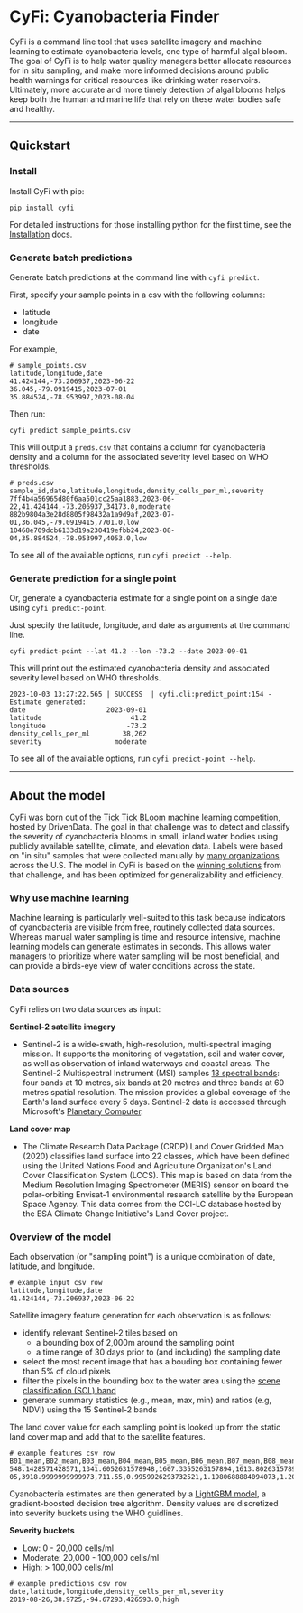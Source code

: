 # CyFi: Cyanobacteria Finder

CyFi is a command line tool that uses satellite imagery and machine learning to estimate cyanobacteria levels, one type of harmful algal bloom. The goal of CyFi is to help water quality managers better allocate resources for in situ sampling, and make more informed decisions around public health warnings for critical resources like drinking water reservoirs. Ultimately, more accurate and more timely detection of algal blooms helps keep both the human and marine life that rely on these water bodies safe and healthy.

------

## Quickstart

### Install

Install CyFi with pip:

```
pip install cyfi
```

For detailed instructions for those installing python for the first time, see the [Installation](https://cyfi.drivendata.org/stable/installation) docs.

### Generate batch predictions

Generate batch predictions at the command line with `cyfi predict`.

First, specify your sample points in a csv with the following columns:

* latitude
* longitude
* date

For example,

```
# sample_points.csv
latitude,longitude,date
41.424144,-73.206937,2023-06-22
36.045,-79.0919415,2023-07-01
35.884524,-78.953997,2023-08-04
```

Then run:
```
cyfi predict sample_points.csv
```

This will output a `preds.csv` that contains a column for cyanobacteria density and a column for the associated severity level based on WHO thresholds.
```
# preds.csv
sample_id,date,latitude,longitude,density_cells_per_ml,severity
7ff4b4a56965d80f6aa501cc25aa1883,2023-06-22,41.424144,-73.206937,34173.0,moderate
882b9804a3e28d8805f98432a1a9d9af,2023-07-01,36.045,-79.0919415,7701.0,low
10468e709dcb6133d19a230419efbb24,2023-08-04,35.884524,-78.953997,4053.0,low
```

To see all of the available options, run `cyfi predict --help`.

### Generate prediction for a single point

Or, generate a cyanobacteria estimate for a single point on a single date using `cyfi predict-point`.

Just specify the latitude, longitude, and date as arguments at the command line.

```
cyfi predict-point --lat 41.2 --lon -73.2 --date 2023-09-01
```

This will print out the estimated cyanobacteria density and associated severity level based on WHO thresholds.

```
2023-10-03 13:27:22.565 | SUCCESS  | cyfi.cli:predict_point:154 - Estimate generated:
date                    2023-09-01
latitude                      41.2
longitude                    -73.2
density_cells_per_ml        38,262
severity                  moderate
```

To see all of the available options, run `cyfi predict-point --help`.

------

## About the model

CyFi was born out of the [Tick Tick BLoom](https://www.drivendata.org/competitions/143/tick-tick-bloom/) machine learning competition, hosted by DrivenData. The goal in that challenge was to detect and classify the severity of cyanobacteria blooms in small, inland water bodies using publicly available satellite, climate, and elevation data. Labels were based on "in situ" samples that were collected manually by [many organizations](https://www.drivendata.org/competitions/143/tick-tick-bloom/page/651/#about-the-project-team) across the U.S. The model in CyFi is based on the [winning solutions](https://github.com/drivendataorg/tick-tick-bloom) from that challenge, and has been optimized for generalizability and efficiency.

### Why use machine learning

Machine learning is particularly well-suited to this task because indicators of cyanobacteria are visible from free, routinely collected data sources. Whereas manual water sampling is time and resource intensive, machine learning models can generate estimates in seconds. This allows water managers to prioritize where water sampling will be most beneficial, and can provide a birds-eye view of water conditions across the state.

### Data sources

CyFi relies on two data sources as input:

**Sentinel-2 satellite imagery**

*  Sentinel-2 is a wide-swath, high-resolution, multi-spectral imaging mission. It supports the monitoring of vegetation, soil and water cover, as well as observation of inland waterways and coastal areas. The Sentinel-2 Multispectral Instrument (MSI) samples [13 spectral bands](https://docs.sentinel-hub.com/api/latest/data/sentinel-2-l2a/#available-bands-and-data): four bands at 10 metres, six bands at 20 metres and three bands at 60 metres spatial resolution. The mission provides a global coverage of the Earth's land surface every 5 days. Sentinel-2 data is accessed through Microsoft's [Planetary Computer](https://planetarycomputer.microsoft.com/dataset/sentinel-2-l2a).

**Land cover map**

* The Climate Research Data Package (CRDP) Land Cover Gridded Map (2020) classifies land surface into 22 classes, which have been defined using the United Nations Food and Agriculture Organization's Land Cover Classification System (LCCS). This map is based on data from the Medium Resolution Imaging Spectrometer (MERIS) sensor on board the polar-orbiting Envisat-1 environmental research satellite by the European Space Agency. This data comes from the CCI-LC database hosted by the ESA Climate Change Initiative's Land Cover project.

### Overview of the model

Each observation (or "sampling point") is a unique combination of date, latitude, and longitude.

```
# example input csv row
latitude,longitude,date
41.424144,-73.206937,2023-06-22
```

Satellite imagery feature generation for each observation is as follows:

- identify relevant Sentinel-2 tiles based on
    - a bounding box of 2,000m around the sampling point
    - a time range of 30 days prior to (and including) the sampling date
- select the most recent image that has a bouding box containing fewer than 5% of cloud pixels
- filter the pixels in the bounding box to the water area using the [scene classification (SCL) band]()
- generate summary statistics (e.g., mean, max, min) and ratios (e.g, NDVI) using the 15 Sentinel-2 bands

The land cover value for each sampling point is looked up from the static land cover map and add that to the satellite features.

```
# example features csv row
B01_mean,B02_mean,B03_mean,B04_mean,B05_mean,B06_mean,B07_mean,B08_mean,B09_mean,B11_mean,B12_mean,B8A_mean,WVP_mean,AOT_mean,percent_water,green95th,green5th,green_red_ratio,green_blue_ratio,red_blue_ratio,green95th_blue_ratio,green5th_blue_ratio,NDVI_B04,NDVI_B05,NDVI_B06,NDVI_B07,AOT_range,month,days_before_sample,land_cover
548.1428571428571,1341.6052631578948,1607.3355263157894,1613.8026315789473,234.0,287.6666666666667,265.3333333333333,2929.2960526315787,3316.714285714286,362.6666666666667,153.33333333333334,171.66666666666666,1742.828947368421,76.0,7.138607971445568e-05,3918.9999999999973,711.55,0.9959926293732521,1.1980688884094073,1.2028893117043604,2.921127478864673,0.5303720994095839,0.2895586278203927,0.8520530509274761,0.8211563566211183,0.8338878778871611,0.0,5,6,130
```

Cyanobacteria estimates are then generated by a [LightGBM model](https://github.com/microsoft/LightGBM), a gradient-boosted decision tree algorithm. Density values are discretized into severity buckets using the WHO guidlines.

**Severity buckets**  

- Low: 0 - 20,000 cells/ml
- Moderate: 20,000 - 100,000 cells/ml
- High: > 100,000 cells/ml

```
# example predictions csv row
date,latitude,longitude,density_cells_per_ml,severity
2019-08-26,38.9725,-94.67293,426593.0,high
```

